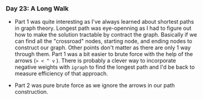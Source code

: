 ### Day 23: A Long Walk

-   Part 1 was quite interesting as I've always learned about shortest paths in graph theory. Longest path was eye-openning as I had to figure out how to make the solution tractable by contract the graph. Basically if we can find all the "crossroad" nodes, starting node, and ending nodes to construct our graph. Other points don't matter as there are only 1 way through them. Part 1 was a bit easier to brute force with the help of the arrows (`> < ^ v` ). There is probably a clever way to incorporate negative weights with `igraph` to find the longest path and I'd be back to measure efficiency of that approach.

-   Part 2 was pure brute force as we ignore the arrows in our path construction.
